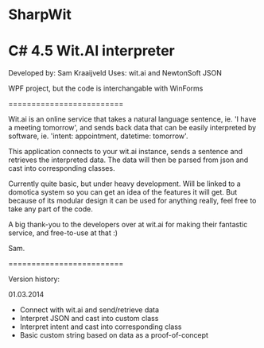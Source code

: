 SharpWit
========

C# 4.5 Wit.AI interpreter
=========================

Developed by: Sam Kraaijveld 
Uses: wit.ai and NewtonSoft JSON

WPF project, but the code is interchangable with WinForms

=========================

Wit.ai is an online service that takes a natural language sentence, ie. 'I have a meeting tomorrow', and sends back data that can be easily interpreted by software, ie. 'intent: appointment, datetime: tomorrow'.

This application connects to your wit.ai instance, sends a sentence and retrieves the interpreted data. The data will then be parsed from json and cast into corresponding classes.

Currently quite basic, but under heavy development. Will be linked to a domotica system so you can get an idea of the features it will get. But because of its modular design it can be used for anything really, feel free to take any part of the code.

A big thank-you to the developers over at wit.ai for making their fantastic service, and free-to-use at that :)

Sam.

=========================

Version history:

01.03.2014	

- Connect with wit.ai and send/retrieve data
- Interpret JSON and cast into custom class
- Interpret intent and cast into corresponding class
- Basic custom string based on data as a proof-of-concept
